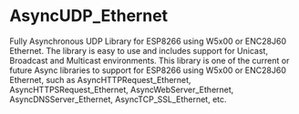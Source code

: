 # AsyncUDP_Ethernet
Fully Asynchronous UDP Library for ESP8266 using W5x00 or ENC28J60 Ethernet. The library is easy to use and includes support for Unicast, Broadcast and Multicast environments. This library is one of the current or future Async libraries to support for ESP8266 using W5x00 or ENC28J60 Ethernet, such as AsyncHTTPRequest_Ethernet, AsyncHTTPSRequest_Ethernet, AsyncWebServer_Ethernet, AsyncDNSServer_Ethernet, AsyncTCP_SSL_Ethernet, etc.
